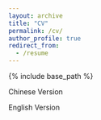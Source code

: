 ```yaml
---
layout: archive
title: "CV"
permalink: /cv/
author_profile: true
redirect_from:
  - /resume
---
```


{% include base_path %}

Chinese Version

English Version

